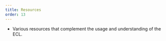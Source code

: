 ```yaml
---
title: Resources
order: 13
---
```


- Various resources that complement the usage and understanding of the ECL.
